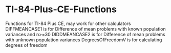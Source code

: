 # TI-84-Plus-CE-Functions
Functions for TI-84 Plus CE, may work for other calculators
DIFFMEANCASE1 is for Difference of mean problems with known population variances and n>=30
DIDDMEANCASE2 is for Difference of mean problems with unknown population variances
DegreesOfFreedomV is for calculating degrees of freedom
